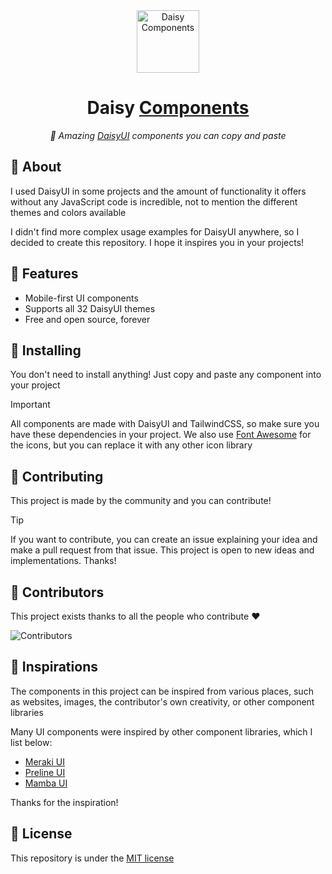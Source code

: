 <div align="center">

<img alt="Daisy Components" width="100" src="https://raw.githubusercontent.com/willpinha/daisyuniverse/master/public/logo.svg" />

# Daisy [Components](https://components.willpinha.link)

*🌸 Amazing [DaisyUI](https://daisyui.com) components you can copy and paste*

</div>

## 🌸 About

I used DaisyUI in some projects and the amount of functionality it offers without any JavaScript code is incredible, not to mention the different themes
and colors available

I didn't find more complex usage examples for DaisyUI anywhere, so I decided to create this repository. I hope it inspires you in your projects!

## 🌸 Features

- Mobile-first UI components
- Supports all 32 DaisyUI themes
- Free and open source, forever

## 🌸 Installing

You don't need to install anything! Just copy and paste any component into your project

> [!IMPORTANT]
> All components are made with DaisyUI and TailwindCSS, so make sure you have these dependencies in your 
> project. We also use [Font Awesome](https://fontawesome.com) for the icons, but you can replace it 
> with any other icon library

## 🌸 Contributing

This project is made by the community and you can contribute!

> [!TIP] 
> If you want to contribute, you can create an issue explaining your idea and make a pull request from that issue. This project is open to new ideas
> and implementations. Thanks!



## 🌸 Contributors

This project exists thanks to all the people who contribute ❤️

![Contributors](https://contrib.rocks/image?repo=willpinha/daisy-components)

## 🌸 Inspirations

The components in this project can be inspired from various places, such as websites, images, the contributor's own creativity, or other
component libraries

Many UI components were inspired by other component libraries, which I list below:

- [Meraki UI](https://merakiui.com/)
- [Preline UI](https://preline.co/)
- [Mamba UI](https://mambaui.com/)

Thanks for the inspiration!

## 🌸 License

This repository is under the [MIT license](LICENSE)
